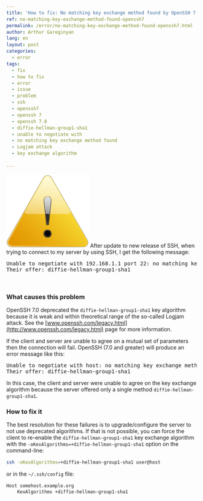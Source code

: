 ```yaml
---
title: 'How to fix: No matching key exchange method found by OpenSSH 7.0'
ref: no-matching-key-exchange-method-found-openssh7
permalink: /error/no-matching-key-exchange-method-found-openssh7.html
author: Arthur Gareginyan
lang: en
layout: post
categories:
  - error
tags:
  - fix
  - how to fix
  - error
  - issue
  - problem
  - ssh
  - openssh7
  - openssh 7
  - openssh 7.0
  - diffie-hellman-group1-sha1
  - unable to negotiate with
  - no matching key exchange method found
  - Logjam attack
  - key exchange algorithm

---
```


![thumb](/images/thumbnail/error.png)
After update to new release of SSH, when trying to connect to my server by using SSH, I get the following message:
<pre>
Unable to negotiate with 192.168.1.1 port 22: no matching key exchange method found.
Their offer: diffie-hellman-group1-sha1
</pre>


<br>

### What causes this problem

OpenSSH 7.0 deprecated the `diffie-hellman-group1-sha1` key algorithm because it is weak and within theoretical range of the so-called Logjam attack. See the [www.openssh.com/legacy.html](http://www.openssh.com/legacy.html) page for more information.

If the client and server are unable to agree on a mutual set of parameters then the connection will fail. OpenSSH (7.0 and greater) will produce an error message like this:

<pre>
Unable to negotiate with host: no matching key exchange method found.
Their offer: diffie-hellman-group1-sha1
</pre>

In this case, the client and server were unable to agree on the key exchange algorithm because the server offered only a single method `diffie-hellman-group1-sha1`.


### How to fix it

The best resolution for these failures is to upgrade/configure the server to not use deprecated algorithms. If that is not possible, you can force the client to re-enable the `diffie-hellman-group1-sha1` key exchange algorithm with the `-oKexAlgorithms=+diffie-hellman-group1-sha1` option on the command-line:

```sh
ssh -oKexAlgorithms=+diffie-hellman-group1-sha1 user@host
```

or in the `~/.ssh/config` file:

```
Host somehost.example.org
	KexAlgorithms +diffie-hellman-group1-sha1
```
